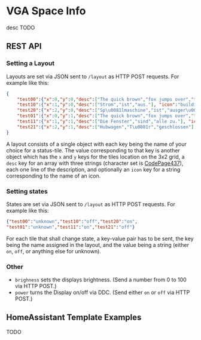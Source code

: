 # VGA Space Info
desc TODO

## REST API

### Setting a Layout
Layouts are set via JSON sent to `/layout` as HTTP POST requests. For example like this:
```json
{
	"test00":{"x":0,"y":0,"desc":["The quick brown","fox jumps over","the lazy dog."]},
	"test10":{"x":1,"y":0,"desc":["Strom","ist","aus."], "icon":"building_power"},
	"test20":{"x":2,"y":0,"desc":["Sp\u0081lmaschine","ist","ausger\u0084umt."], "icon":"dishwasher_alert", "icon_on":"dishwasher"},
	"test01":{"x":0,"y":1,"desc":["The quick brown","fox jumps over","the lazy dog."]},
	"test11":{"x":1,"y":1,"desc":["Die Fenster","sind","alle zu."], "icon":"window"},
	"test21":{"x":2,"y":1,"desc":["Hubwagen","T\u0081r","geschlossen"], "icon":"door"}
}
```
A layout consists of a single object with each key being the name of your choice for a status-tile.
The value corresponding to that key is another object which has the `x` and `y` keys for the tiles location on the 3x2 grid,
a `desc` key for an array with three strings (character set is [CodePage437](https://en.wikipedia.org/wiki/Code_page_437)), each one line of the description,
and optionally an `icon` key for a string corresponding to the name of an icon.

### Setting states
States are set via JSON sent to `/layout` as HTTP POST requests. For example like this:
```json
{"test00":"unknown","test10":"off","test20":"on",
"test01":"unknown","test11":"on","test21":"off"}
```
For each tile that shall change state, a key-value pair has to be sent, the key being the name assigned in the layout,
and the value being a string (either `on`, `off`, or anything else for unknown). 

### Other
* `brighness` sets the displays brightness. (Send a number from 0 to 100 via HTTP POST.)
* `power` turns the Display on/off via DDC. (Send either `on` or `off` via HTTP POST.)

## HomeAssistant Template Examples
TODO
